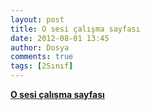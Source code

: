 ```yaml
---
layout: post
title: O sesi çalışma sayfası
date: 2012-08-01 13:45
author: Dosya
comments: true
tags: [2Sınıf]
---
```

<a href="http://yadi.sk/d/Wg9v07yA0ACR" target="_blank"><strong>O sesi çalışma sayfası</strong></a>
